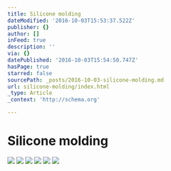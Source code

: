 ```yaml
---
title: Silicone molding
dateModified: '2016-10-03T15:53:37.522Z'
publisher: {}
author: []
inFeed: true
description: ''
via: {}
datePublished: '2016-10-03T15:54:50.747Z'
hasPage: true
starred: false
sourcePath: _posts/2016-10-03-silicone-molding.md
url: silicone-molding/index.html
_type: Article
_context: 'http://schema.org'

---
```

# Silicone molding
![](https://the-grid-user-content.s3-us-west-2.amazonaws.com/4d115920-368f-4615-8a6f-9d1ae392f046.jpg)
![](https://the-grid-user-content.s3-us-west-2.amazonaws.com/c6ca26ef-23c1-47bf-b536-4be5280e715f.jpg)
![](https://the-grid-user-content.s3-us-west-2.amazonaws.com/b0a759ac-56d3-4a1b-bb2e-67c7c5fce1fb.jpg)
![](https://the-grid-user-content.s3-us-west-2.amazonaws.com/9ceab82f-0dcc-498a-8f5a-44066913d495.jpg)
![](https://the-grid-user-content.s3-us-west-2.amazonaws.com/f2ceea12-f72b-4c71-aad1-466853c6b064.jpg)
![](https://the-grid-user-content.s3-us-west-2.amazonaws.com/68495028-ab29-4915-939a-9a04b63e0fb2.jpg)